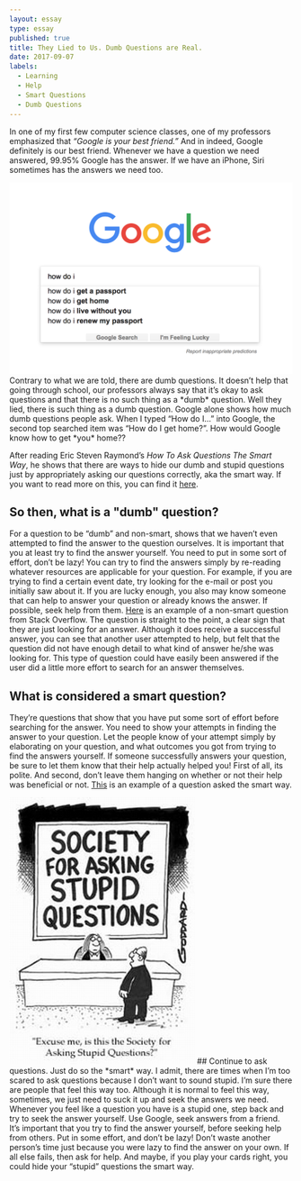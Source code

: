 ```yaml
---
layout: essay
type: essay
published: true
title: They Lied to Us. Dumb Questions are Real.
date: 2017-09-07
labels:
  - Learning
  - Help
  - Smart Questions
  - Dumb Questions
---
```


In one of my first few computer science classes, one of my professors emphasized that *“Google is your best friend.”* And in indeed, Google definitely is our best friend. Whenever we have a question we need answered, 99.95% Google has the answer. If we have an iPhone, Siri sometimes has the answers we need too. 

<img class="ui medium left floated image" src="../images/DumbQGoogle.png">
Contrary to what we are told, there are dumb questions. It doesn’t help that going through school, our professors always say that it’s okay to ask questions and that there is no such thing as a *dumb* question. Well they lied, there is such thing as a dumb question. Google alone shows how much dumb questions people ask. When I typed “How do I…” into Google, the second top searched item was “How do I get home?”. How would Google know how to get *you* home?? 


After reading Eric Steven Raymond’s *How To Ask Questions The Smart Way*, he shows that there are ways to hide our dumb and stupid questions just by appropriately asking our questions correctly, aka the smart way. If you want to read more on this, you can find it [here](http://www.catb.org/esr/faqs/smart-questions.html).

## So then, what is a "dumb" question?
For a question to be “dumb” and non-smart, shows that we haven’t even attempted to find the answer to the question ourselves. It is important that you at least try to find the answer yourself. You need to put in some sort of effort, don’t be lazy! You can try to find the answers simply by re-reading whatever resources are applicable for your question. For example, if you are trying to find a certain event date, try looking for the e-mail or post you initially saw about it. If you are lucky enough, you also may know someone that can help to answer your question or already knows the answer. If possible, seek help from them. [Here](https://stackoverflow.com/questions/42855224/how-to-add-rgb-values-into-setcolor-in-java) is an example of a non-smart question from Stack Overflow. The question is straight to the point, a clear sign that they are just looking for an answer. Although it does receive a successful answer, you can see that another user attempted to help, but felt that the question did not have enough detail to what kind of answer he/she was looking for. This type of question could have easily been answered if the user did a little more effort to search for an answer themselves.

## What is considered a smart question?
They’re questions that show that you have put some sort of effort before searching for the answer. You need to show your attempts in finding the answer to your question. Let the people know of your attempt simply by elaborating on your question, and what outcomes you got from trying to find the answers yourself. If someone successfully answers your question, be sure to let them know that their help actually helped you! First of all, its polite. And second, don’t leave them hanging on whether or not their help was beneficial or not. [This](https://stackoverflow.com/questions/11227809/why-is-it-faster-to-process-a-sorted-array-than-an-unsorted-array) is an example of a question asked the smart way. 

<img class="ui medium right floated image" src="../images/StupidQuestionsCartoon.jpg">
## Continue to ask questions. Just do so the *smart* way. 
I admit, there are times when I’m too scared to ask questions because I don’t want to sound stupid. I’m sure there are people that feel this way too. Although it is normal to feel this way, sometimes, we just need to suck it up and seek the answers we need. Whenever you feel like a question you have is a stupid one, step back and try to seek the answer yourself. Use Google, seek answers from a friend. It’s important that you try to find the answer yourself, before seeking help from others. Put in some effort, and don’t be lazy! Don’t waste another person’s time just because you were lazy to find the answer on your own. If all else fails, then ask for help. And maybe, if you play your cards right, you could hide your “stupid” questions the smart way. 
